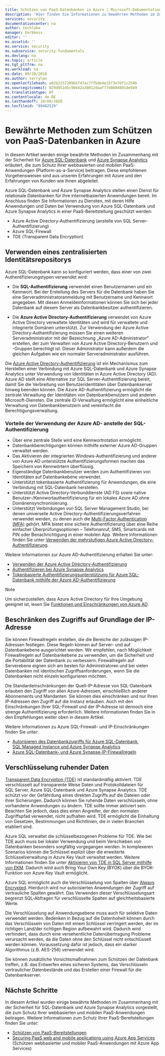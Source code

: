```yaml
---
title: Schützen von PaaS-Datenbanken in Azure | Microsoft-Dokumentation
description: 'Hier finden Sie Informationen zu bewährten Methoden im Zusammenhang mit der Sicherheit für Azure SQL-Datenbank und Azure Synapse Analytics, die zum Schutz Ihrer webbasierten und mobilen PaaS-Anwendungen beitragen. '
services: security
documentationcenter: na
author: techlake
manager: barbkess
editor: ''
ms.assetid: ''
ms.service: security
ms.subservice: security-fundamentals
ms.devlang: na
ms.topic: article
ms.tgt_pltfrm: na
ms.workload: na
ms.date: 09/28/2018
ms.author: terrylan
ms.openlocfilehash: a02b2157209b5f47ac7ffbde4e15f3e7df1c258b
ms.sourcegitcommit: 829d951d5c90442a38012daaf77e86046018e5b9
ms.translationtype: HT
ms.contentlocale: de-DE
ms.lasthandoff: 10/09/2020
ms.locfileid: "89462529"
---
```

# <a name="best-practices-for-securing-paas-databases-in-azure"></a>Bewährte Methoden zum Schützen von PaaS-Datenbanken in Azure

In diesem Artikel werden einige bewährte Methoden im Zusammenhang mit der Sicherheit für [Azure SQL-Datenbank](../../azure-sql/database/sql-database-paas-overview.md) und [Azure Synapse Analytics](../../synapse-analytics/sql-data-warehouse/sql-data-warehouse-overview-what-is.md) erläutert, die zum Schutz Ihrer webbasierten und mobilen PaaS-Anwendungen (Platform-as-a-Service) beitragen. Diese empfohlenen Vorgehensweisen sind aus unseren Erfahrungen mit Azure und den Erfahrungen von Kunden wie Ihnen abgeleitet.

Azure SQL-Datenbank und Azure Synapse Analytics stellen einen Dienst für relationale Datenbanken für Ihre internetbasierten Anwendungen bereit. Im Anschluss finden Sie Informationen zu Diensten, mit deren Hilfe Anwendungen und Daten bei Verwendung von Azure SQL-Datenbank und Azure Synapse Analytics in einer PaaS-Bereitstellung geschützt werden:

- Azure Active Directory-Authentifizierung (anstelle von SQL Server-Authentifizierung)
- Azure SQL-Firewall
- TDE (Transparent Data Encryption)

## <a name="use-a-centralized-identity-repository"></a>Verwenden eines zentralisierten Identitätsrepositorys

Azure SQL-Datenbank kann so konfiguriert werden, dass einer von zwei Authentifizierungstypen verwendet wird:

- Die **SQL-Authentifizierung** verwendet einen Benutzernamen und ein Kennwort. Bei der Erstellung des Servers für die Datenbank haben Sie eine Serveradministratoranmeldung mit Benutzername und Kennwort angegeben. Mit diesen Anmeldeinformationen können Sie sich bei jeder Datenbank auf diesem Server als Datenbankbesitzer authentifizieren.

- Die **Azure Active Directory-Authentifizierung** verwendet von Azure Active Directory verwaltete Identitäten und wird für verwaltete und integrierte Domänen unterstützt. Zur Verwendung der Azure Active Directory-Authentifizierung müssen Sie einen weiteren Serveradministrator mit der Bezeichnung „Azure AD-Administrator“ erstellen, der zum Verwalten von Azure Active Directory-Benutzern und -Gruppen berechtigt ist. Dieser Administrator kann außerdem die gleichen Aufgaben wie ein normaler Serveradministrator ausführen.

Die [Azure Active Directory-Authentifizierung](../../active-directory/develop/authentication-scenarios.md) ist ein Mechanismus zum Herstellen einer Verbindung mit Azure SQL-Datenbank und Azure Synapse Analytics unter Verwendung von Identitäten in Azure Active Directory (AD). Azure AD stellt eine Alternative zur SQL Server-Authentifizierung bereit, damit Sie die Verbreitung von Benutzeridentitäten über Datenbankserver hinweg beenden können. Die Azure AD-Authentifizierung ermöglicht die zentrale Verwaltung der Identitäten von Datenbankbenutzern und anderen Microsoft-Diensten. Die zentrale ID-Verwaltung ermöglicht eine einheitliche Verwaltung von Datenbankbenutzern und vereinfacht die Berechtigungsverwaltung.  

### <a name="benefits-of-using-azure-ad-instead-of-sql-authentication"></a>Vorteile der Verwendung der Azure AD- anstelle der SQL-Authentifizierung

- Über eine zentrale Stelle wird eine Kennwortrotation ermöglicht.
- Datenbankberechtigungen können mithilfe externer Azure AD-Gruppen verwaltet werden.
- Das Aktivieren der integrierten Windows-Authentifizierung und anderer von Azure AD unterstützte Authentifizierungsformen machen das Speichern von Kennwörtern überflüssig.
- Eigenständige Datenbankbenutzer werden zum Authentifizieren von Identitäten auf Datenbankebene verwendet.
- Unterstützt tokenbasierte Authentifizierung für Anwendungen, die eine Verbindung mit SQL-Datenbank herstellen.
- Unterstützt Active Directory-Verbunddienste (AD FS) sowie native Benutzer-/Kennwortauthentifizierung für ein lokales Azure AD ohne Domänensynchronisierung.
- Unterstützt Verbindungen von SQL Server Management Studio, bei denen universelle Active Directory-Authentifizierungsverfahren verwendet werden, zu denen auch die [Multi-Factor Authentication (MFA)](/azure/active-directory/authentication/multi-factor-authentication) gehört. MFA bietet eine sichere Authentifizierung über eine Reihe einfacher Überprüfungsoptionen – Telefonanruf, SMS, Smartcards mit PIN oder Benachrichtigung in einer mobilen App. Weitere Informationen finden Sie unter [Verwenden der mehrstufigen Azure Active Directory-Authentifizierung](../../azure-sql/database/authentication-mfa-ssms-overview.md).

Weitere Informationen zur Azure AD-Authentifizierung erhalten Sie unter:

- [Verwenden der Azure Active Directory-Authentifizierung](../../azure-sql/database/authentication-aad-overview.md)
- [Authentifizieren bei Azure Synapse Analytics](../../synapse-analytics/sql-data-warehouse/sql-data-warehouse-authentication.md)
- [Tokenbasierte Authentifizierungsunterstützung für Azure SQL-Datenbank mithilfe der Azure AD-Authentifizierung](../../azure-sql/database/authentication-aad-overview.md)

> [!NOTE]
> Um sicherzustellen, dass Azure Active Directory für Ihre Umgebung geeignet ist, lesen Sie [Funktionen und Einschränkungen von Azure AD](../../azure-sql/database/authentication-aad-overview.md#azure-ad-features-and-limitations).

## <a name="restrict-access-based-on-ip-address"></a>Beschränken des Zugriffs auf Grundlage der IP-Adresse

Sie können Firewallregeln erstellen, die die Bereiche der zulässigen IP-Adressen festlegen. Diese Regeln können auf Server- und auf Datenbankebene ausgerichtet werden. Wir empfehlen, nach Möglichkeit Firewallregeln auf Datenbankebene zu verwenden, um die Sicherheit und die Portabilität der Datenbank zu verbessern. Firewallregeln auf Serverebene eignen sich am besten für Administratoren und bei vielen Datenbanken mit identischen Zugriffsanforderungen, wenn Sie die Datenbanken nicht einzeln konfigurieren möchten.

Die Standardeinschränkungen der Quell-IP-Adresse von SQL-Datenbank erlauben den Zugriff von allen Azure-Adressen, einschließlich anderer Abonnements und Mandanten. Sie können dies einschränken und nur Ihren IP-Adressen den Zugriff auf die Instanz erlauben. Auch mit den Einschränkungen Ihrer SQL-Firewall und der IP-Adresse ist dennoch eine strenge Authentifizierung erforderlich. Weitere Informationen finden Sie in den Empfehlungen weiter oben in diesem Artikel.

Weitere Informationen zu Azure SQL-Firewall- und IP-Einschränkungen finden Sie unter:

- [Autorisieren des Datenbankzugriffs für Azure SQL-Datenbank, SQL Managed Instance und Azure Synapse Analytics](../../azure-sql/database/logins-create-manage.md)
- [Azure SQL-Datenbank- und Azure Synapse-IP-Firewallregeln](../../azure-sql/database/firewall-configure.md)

## <a name="encrypt-data-at-rest"></a>Verschlüsselung ruhender Daten

[Transparent Data Encryption (TDE)](/sql/relational-databases/security/encryption/transparent-data-encryption) ist standardmäßig aktiviert. TDE verschlüsselt auf transparente Weise Daten und Protokolldateien für SQL Server, Azure SQL-Datenbank und Azure Synapse Analytics. TDE schützt vor der Gefährdung eines direkten Zugriffs auf die Dateien oder ihrer Sicherungen. Dadurch können Sie ruhende Daten verschlüsseln, ohne vorhandene Anwendungen zu ändern. TDE sollte immer aktiviert sein. Beachten Sie jedoch, dass dies einen Angreifer, der den normalen Zugriffspfad verwendet, nicht aufhalten wird. TDE ermöglicht die Einhaltung von Gesetzen, Bestimmungen und Richtlinien, die in vielen Branchen etabliert sind.

Azure SQL verwaltet die schlüsselbezogenen Probleme für TDE. Wie bei TDE auch muss bei lokaler Verwendung und beim Verschieben von Datenbanken besonders sorgfältig vorgegangen werden. In komplexeren Szenarios können die Schlüssel explizit über die erweiterte Schlüsselverwaltung in Azure Key Vault verwaltet werden. Weitere Informationen finden Sie unter [Aktivieren von TDE in SQL Server mithilfe von EKM](/sql/relational-databases/security/encryption/enable-tde-on-sql-server-using-ekm). Dadurch wird auch Bring Your Own Key (BYOK) über die BYOK-Funktion von Azure Key Vault ermöglicht.

Azure SQL ermöglicht auch die Verschlüsselung von Spalten über [Always Encrypted](/sql/relational-databases/security/encryption/always-encrypted-database-engine). Hierdurch wird nur autorisierten Anwendungen der Zugriff auf vertrauliche Spalten gewährt. Das Verwenden dieser Verschlüsselungsart begrenzt SQL-Abfragen für verschlüsselte Spalten auf gleichheitsbasierte Werte.

Die Verschlüsselung auf Anwendungsebene muss auch für selektive Daten verwendet werden. Bedenken in Bezug auf die Datenhoheit können durch das Verschlüsseln von Daten mit einem Schlüssel verringert werden, der im richtigen Land/der richtigen Region aufbewahrt wird. Dadurch wird verhindert, dass durch eine versehentliche Datenübertragung Probleme verursacht werden, da die Daten ohne den Schlüssel nicht entschlüsselt werden können. Voraussetzung dafür ist jedoch, dass ein starker Algorithmus (z.B. AES-256) verwendet wird.

Sie können zusätzliche Vorsichtsmaßnahmen zum Schützen der Datenbank treffen, z.B. das Entwerfen eines sicheren Systems, das Verschlüsseln vertraulicher Datenbestände und das Erstellen einer Firewall für die Datenbankserver.

## <a name="next-steps"></a>Nächste Schritte

In diesem Artikel wurden einige bewährte Methoden im Zusammenhang mit der Sicherheit für SQL-Datenbank und Azure Synapse Analytics vorgestellt, die zum Schutz Ihrer webbasierten und mobilen PaaS-Anwendungen beitragen. Weitere Informationen zum Schutz Ihrer PaaS-Bereitstellungen finden Sie unter:

- [Schützen von PaaS-Bereitstellungen](paas-deployments.md)
- [Securing PaaS web and mobile applications using Azure App Services](paas-applications-using-app-services.md) (Schützen webbasierter und mobiler PaaS-Anwendungen mit Azure App Services)
